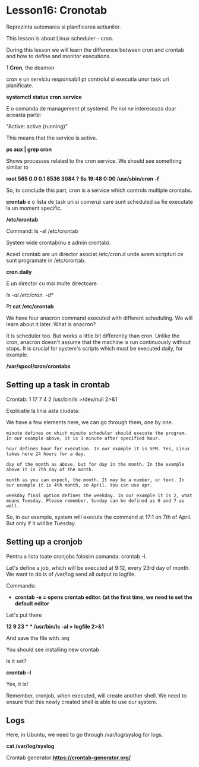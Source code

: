 # Lesson16: Cronotab

Reprezinta automarea si planificarea actiunilor.

This lesson is about Linux scheduler - cron.

During this lesson we will learn the difference between cron and crontab and how to define and monitor executions.

1.**Cron**, the deamon

cron e un serviciu responsabil pt controlul si executia unor task uri planificate.

**systemctl status cron.service**

 E o comanda de management pt systemd. Pe noi ne intereseaza doar aceasta parte:

 "Active: active (running)"

This means that the service is active.

**ps aux | grep cron**

Shows processes related to the cron service. We should see something similar to

**root 565 0.0 0.1 8536 3084 ? Ss 19:48 0:00 /usr/sbin/cron -f**

So, to conclude this part, cron is a service which controls multiple crontabs.

**crontab** e o lista de task uri si comenzi care sunt scheduled sa fie executate la un moment specific.

**/etc/crontab**

Command: ls -al /etc/crontab

System wide crontab(nu e admin crontab).

Acest crontab are un director asociat /etc/cron.d  unde avem scripturi ce sunt programate in /etc/crontab.

**cron.daily**

E un director cu mai multe directoare.

**ls -al /etc/cron.* -d**

Pt **cat /etc/crontab**

We have four anacron command executed with different scheduling. We will learn about it later. What is anacron?

It is scheduler too. But works a little bit differently than cron. Unlike the cron, anacron doesn't assume that the machine is run continuously without stops. It is crucial for system's scripts which must be executed daily, for example.

**/var/spool/cron/crontabs**

## Setting up a task in crontab

Crontab: 1 17 7 4 2 /usr/bin/ls >/dev/null 2>&1

Explicatie la linia asta ciudata:

We have a few elements here, we can go through them, one by one.

    minute defines on which minute scheduler should execute the program. In our example above, it is 1 minute after specified hour.

    hour defines hour for execution. In our example it is 5PM. Yes, Linux takes here 24 hours for a day.

    day of the month as above, but for day in the month. In the example above it is 7th day of the month.

    month as you can expect, the month. It may be a number, or text. In our example it is 4th month, so April. You can use apr.

    weekday final option defines the weekday. In our example it is 2, what means Tuesday. Please remember, Sunday can be defined as 0 and 7 as well.

So, in our example, system will execute the command at 17:1 on 7th of April. But only if it will be Tuesday.

## Setting up a cronjob

Pentru a lista toate cronjobs folosim comanda: crontab -l.

Let's define a job, which will be executed at 9:12, every 23rd day of month. We want to do ls of /var/log send all output to logfile.

Commands:

* **crontab -e = opens crontab editor. (at the first time, we need to set the default editor**

Let's put there

**12 9 23 * * /usr/bin/ls -al > logfile 2>&1**

And save the file with :wq

You should see installing new crontab

Is it set?

**crontab -l**

Yes, it is!

Remember, cronjob, when executed, will create another shell. We need to ensure that this newly created shell is able to use our system.


## Logs

 Here, in Ubuntu, we need to go through /var/log/syslog for logs.

 **cat /var/log/syslog**

 Crontab generator:**https://crontab-generator.org/**

 
